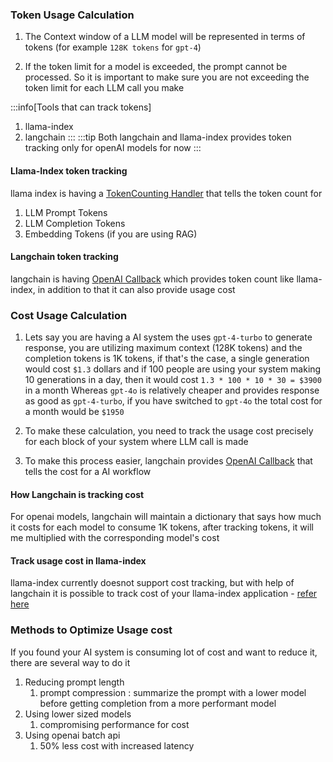 ### Token Usage Calculation

1. The Context window of a LLM model will be represented in terms of tokens (for
   example `128K tokens` for `gpt-4`)

2. If the token limit for a model is exceeded, the prompt cannot be processed.
   So it is important to make sure you are not exceeding the token limit for
   each LLM call you make

:::info[Tools that can track tokens]

1. llama-index
2. langchain 
::: 
:::tip 
Both langchain and llama-index provides token tracking
   only for openAI models for now 
   :::

#### Llama-Index token tracking

llama index is having a
[TokenCounting Handler](https://docs.llamaindex.ai/en/stable/examples/observability/TokenCountingHandler/)
that tells the token count for

1. LLM Prompt Tokens
2. LLM Completion Tokens
3. Embedding Tokens (if you are using RAG)

#### Langchain token tracking

langchain is having
[OpenAI Callback](https://python.langchain.com/v0.1/docs/modules/model_io/llms/token_usage_tracking/)
which provides token count like llama-index, in addition to that it can also
provide usage cost

### Cost Usage Calculation

1. Lets say you are having a AI system the uses `gpt-4-turbo` to generate
   response, you are utilizing maximum context (128K tokens) and the completion
   tokens is 1K tokens, if that's the case, a single generation would cost
   `$1.3` dollars and if 100 people are using your system making 10 generations
   in a day, then it would cost `1.3 * 100 * 10 * 30 = $3900` in a month Whereas
   `gpt-4o` is relatively cheaper and provides response as good as
   `gpt-4-turbo`, if you have switched to `gpt-4o` the total cost for a month
   would be `$1950`

2. To make these calculation, you need to track the usage cost precisely for
   each block of your system where LLM call is made

3. To make this process easier, langchain provides
   [OpenAI Callback](https://python.langchain.com/v0.1/docs/modules/model_io/llms/token_usage_tracking/)
   that tells the cost for a AI workflow

#### How Langchain is tracking cost

For openai models, langchain will maintain a dictionary that says how much it
costs for each model to consume 1K tokens, after tracking tokens, it will me
multiplied with the corresponding model's cost

#### Track usage cost in llama-index

llama-index currently doesnot support cost tracking, but with help of langchain
it is possible to track cost of your llama-index application -
[refer here](https://github.com/run-llama/llama_index/issues/13443)

### Methods to Optimize Usage cost

If you found your AI system is consuming lot of cost and want to reduce it,
there are several way to do it

1.  Reducing prompt length
    1.  prompt compression : summarize the prompt with a lower model before
        getting completion from a more performant model
2.  Using lower sized models
    1. compromising performance for cost
3.  Using openai batch api
    1. 50% less cost with increased latency
